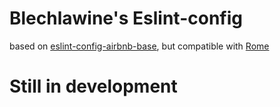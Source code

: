 # Blechlawine's Eslint-config

based on [eslint-config-airbnb-base](https://github.com/airbnb/javascript), but compatible with [Rome](https://rome.tools)

# Still in development
